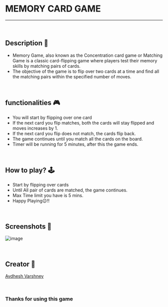 # **MEMORY CARD GAME** 

---

<br>

## **Description 📃**

- Memory Game, also known as the Concentration card game or Matching Game is a classic card-flipping game where players test their memory skills by matching pairs of cards. 
- The objective of the game is to flip over two cards at a time and find all the matching pairs within the specified number of moves.

<br>

## **functionalities 🎮**

- You will start by flipping over one card
- If the next card you flip matches, both the cards will stay flipped and moves increases by 1. 
- If the next card you flip does not match, the cards flip back.
- The game continues until you match all the cards on the board.
- Timer will be running for 5 minutes, after this the game ends.

<br>

## **How to play? 🕹️**

- Start by flipping over cards
- Until All pair of cards are matched, the game continues.
- Max Time limit you have is 5 mins.
- Happy Playing😉!!

<br>

## **Screenshots 📸**

![image](https://github.com/ssitvit/Games-and-Go/assets/114330097/65945e05-1ed9-42f5-bebc-53a123b8ab03)

<br>

## **Creator 👦**

[Avdhesh Varshney](https://github.com/Avdhesh-Varshney)

<br>

### **Thanks for using this game**

